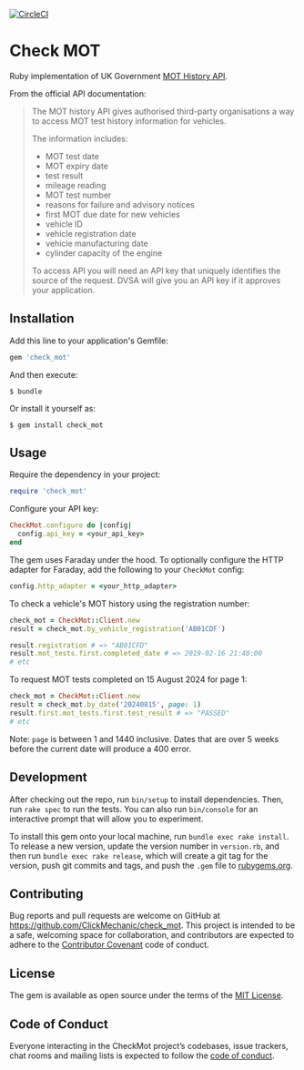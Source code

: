 [![CircleCI](https://circleci.com/gh/ClickMechanic/check_mot.svg?style=svg)](https://circleci.com/gh/ClickMechanic/check_mot)

# Check MOT

Ruby implementation of UK Government [MOT History API](https://www.check-mot.service.gov.uk/mot-history-api). 

From the official API documentation:
> The MOT history API gives authorised third-party organisations a way to access MOT test history information for vehicles.
>  
>  The information includes:
>  
>  - MOT test date
>  - MOT expiry date
>  - test result
>  - mileage reading
>  - MOT test number
>  - reasons for failure and advisory notices
>  - first MOT due date for new vehicles
>  - vehicle ID
>  - vehicle registration date
>  - vehicle manufacturing date
>  - cylinder capacity of the engine
>
> To access API you will need an API key that uniquely identifies the source of the request. DVSA will give you an API key if it approves your application.


## Installation

Add this line to your application's Gemfile:

```ruby
gem 'check_mot'
```

And then execute:

    $ bundle

Or install it yourself as:

    $ gem install check_mot

## Usage

Require the dependency in your project:

```ruby
require 'check_mot'
```

Configure your API key:
```ruby
CheckMot.configure do |config|
  config.api_key = <your_api_key>
end
```

The gem uses Faraday under the hood.  To optionally configure the HTTP adapter for Faraday, add the following to your `CheckMot` config:
```ruby
config.http_adapter = <your_http_adapter>
```

To check a vehicle's MOT history using the registration number:
```ruby
check_mot = CheckMot::Client.new
result = check_mot.by_vehicle_registration('AB01CDF')

result.registration # => "AB01CFD"
result.mot_tests.first.completed_date # => 2019-02-16 21:40:00
# etc
```

To request MOT tests completed on 15 August 2024 for page 1:
```ruby
check_mot = CheckMot::Client.new
result = check_mot.by_date('20240815', page: 1)
result.first.mot_tests.first.test_result # => "PASSED"
# etc
```
Note: `page` is between 1 and 1440 inclusive. Dates that are over 5 weeks before the current date will produce a 400 error.

## Development

After checking out the repo, run `bin/setup` to install dependencies. Then, run `rake spec` to run the tests. You can also run `bin/console` for an interactive prompt that will allow you to experiment.

To install this gem onto your local machine, run `bundle exec rake install`. To release a new version, update the version number in `version.rb`, and then run `bundle exec rake release`, which will create a git tag for the version, push git commits and tags, and push the `.gem` file to [rubygems.org](https://rubygems.org).

## Contributing

Bug reports and pull requests are welcome on GitHub at https://github.com/ClickMechanic/check_mot. This project is intended to be a safe, welcoming space for collaboration, and contributors are expected to adhere to the [Contributor Covenant](http://contributor-covenant.org) code of conduct.

## License

The gem is available as open source under the terms of the [MIT License](https://opensource.org/licenses/MIT).

## Code of Conduct

Everyone interacting in the CheckMot project’s codebases, issue trackers, chat rooms and mailing lists is expected to follow the [code of conduct](https://github.com/[USERNAME]/check_mot/blob/master/CODE_OF_CONDUCT.md).
